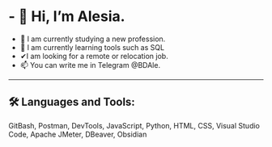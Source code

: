 # - 👋 Hi, I’m Alesia.
- 👀 I am currently studying a new profession.
- 🌱 I am currently learning tools such as SQL 
- ✔I am looking for a remote or relocation job.
- 📫 You can write me in Telegram @BDAle.
---
## 🛠 Languages and Tools:
GitBash, Postman, DevTools, JavaScript, Python, HTML, CSS, Visual Studio Code, Apache JMeter, DBeaver, Obsidian


<!---
BaAlesia/BaAlesia is a ✨ special ✨ repository because its `README.md` (this file) appears on your GitHub profile.
You can click the Preview link to take a look at your changes.
--->
